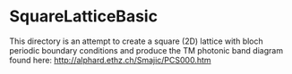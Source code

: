 # SquareLatticeBasic
This directory is an attempt to create a square (2D) lattice with bloch periodic boundary conditions and produce the TM photonic band diagram found here: http://alphard.ethz.ch/Smajic/PCS000.htm
